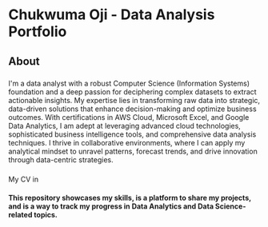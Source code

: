 # Chukwuma Oji - Data Analysis Portfolio
## About
###  
I'm a data analyst with a robust Computer Science (Information Systems) foundation and a deep passion for deciphering complex datasets to extract actionable insights. My expertise lies in transforming raw data into strategic, data-driven solutions that enhance decision-making and optimize business outcomes. With certifications in AWS Cloud, Microsoft Excel, and Google Data Analytics, I am adept at leveraging advanced cloud technologies, sophisticated business intelligence tools, and comprehensive data analysis techniques. I thrive in collaborative environments, where I can apply my analytical mindset to unravel patterns, forecast trends, and drive innovation through data-centric strategies.

###
My CV in 


#### This repository showcases my skills, is a platform to share my projects, and is a way to track my progress in Data Analytics and Data Science-related topics.
